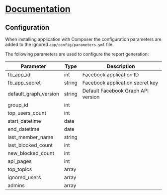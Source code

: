 # [Documentation](/README.md#documentation)

## Configuration

When installing application with Composer the configuration parameters are added
to the ignored `app/config/parameters.yml` file.

The following parameters are used to configure the report generation:

| Parameter                | Type      | Description |
|--------------------------|-----------|-------------|
| fb_app_id                | int       | Facebook application ID |
| fb_app_secret            | string    | Facebook application secret key |
| default_graph_version    | string    | Default Facebook Graph API version |
| group_id                 | int       |  |
| top_users_count          | int       |  |
| start_datetime           | date      |  |
| end_datetime             | date      |  |
| last_member_name         | string    |  |
| last_blocked_count       | int       |  |
| new_blocked_count        | int       |  |
| api_pages                | int       |  |
| top_topics               | array     |  |
| ignored_users            | array     |  |
| admins                   | array     |  |
